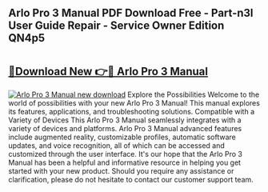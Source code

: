 ## Arlo Pro 3 Manual PDF Download Free - Part-n3l User Guide Repair - Service Owner Edition QN4p5

# <h2><a href="http://bc28020.oget.top/?id=Arlo+Pro+3+Manual">🔗Download New 👉🔴 Arlo Pro 3 Manual</a></h2>

[![Arlo Pro 3 Manual new download](https://i.imgur.com/5g1atiW.png)](http://bc28020.oget.top/?id=Arlo+Pro+3+Manual)
Explore the Possibilities Welcome to the world of possibilities with your new Arlo Pro 3 Manual! This manual explores its features, applications, and troubleshooting solutions. Compatible with a Variety of Devices This Arlo Pro 3 Manual seamlessly integrates with a variety of devices and platforms. Arlo Pro 3 Manual advanced features include augmented reality, customizable profiles, automatic software updates, and voice recognition, all of which can be accessed and customized through the user interface. It's our hope that the Arlo Pro 3 Manual has been a helpful and informative resource in helping you get started with your new product. Should you require any assistance or clarification, please do not hesitate to contact our customer support team.
